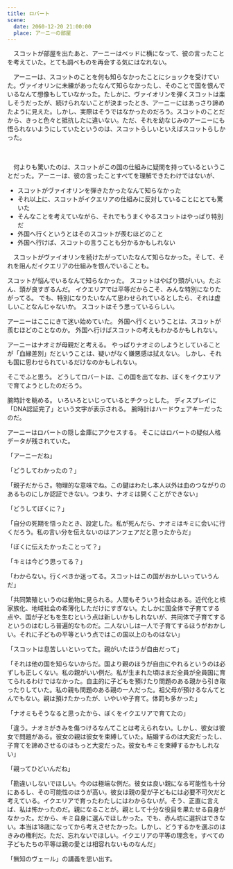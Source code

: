 ```yaml
---
title: ロバート
scene:
  date: 2060-12-20 21:00:00
  place: アーニーの部屋
---
```


　スコットが部屋を出たあと、アーニーはベッドに横になって、彼の言ったことを考えていた。とても調べものを再会する気にはなれない。

　アーニーは、スコットのことを何も知らなかったことにショックを受けていた。ヴァイオリンに未練があったなんて知らなかったし、そのことで国を恨んでいるなんて想像もしていなかった。たしかに、ヴァイオリンを弾くスコットは楽しそうだったが、続けられないことが決まったとき、アーニーにはあっさり諦めたように見えた。しかし、実際はそうではなかったのだろう。スコットのことだから、きっと色々と抵抗したに違いない。ただ、それを幼なじみのアーニーにも悟られないようにしていたというのは、スコットらしいといえばスコットらしかった。

　

　何よりも驚いたのは、スコットがこの国の仕組みに疑問を持っているということだった。アーニーは、彼の言ったことすべてを理解できたわけではないが、

- スコットがヴァイオリンを弾きたかったなんて知らなかった
- それ以上に、スコットがイクエリアの仕組みに反対していることにとても驚いた
- そんなことを考えていながら、それでもうまくやるスコットはやっぱり特別だ
- 外国へ行くというとはそのスコットが羨むほどのこと
- 外国へ行けば、スコットの言うことも分かるかもしれない

　スコットがヴァイオリンを続けたがっていたなんて知らなかった。そして、それを阻んだイクエリアの仕組みを恨んでいることも。

スコットが悩んでいるなんて知らなかった。
スコットはやぱり頭がいい。たぶん、頭が良すぎるんだ。
イクエリアでは平等だからこそ、みんな特別になりたがってる。
でも、特別になりたいなんて思わせられているとしたら、それは虚しいことなんじゃないか。
スコットはそう思っているらしい。

アーニーはここにきて迷い始めていた。
外国へ行くということは、スコットが羨むほどのことなのか。
外国へ行けばスコットの考えもわかるかもしれない。

アーニーはナオミが母親だと考える。
やっぱりナオミのしようとしていることが「血縁差別」だということは、疑いがなく嫌悪感は拭えない。
しかし、それも国に思わせられているだけなのかもしれない。

そこでふと思う。
どうしてロバートは、この国を出てなお、ぼくをイクエリアで育てようとしたのだろう。

腕時計を眺める。
いろいろといじっているとチクっとした。
ディスプレイに「DNA認証完了」という文字が表示される。
腕時計はハードウェアキーだったのだ。

アーニーはロバートの隠し金庫にアクセスする。
そこにはロバートの疑似人格データが残されていた。

「アーニーだね」

「どうしてわかったの？」

「親子だからさ。物理的な意味でね。この鍵はわたし本人以外は血のつながりのあるものにしか認証できない。つまり、ナオミは開くことができない」

「どうしてぼくに？」

「自分の死期を悟ったとき、設定した。私が死んだら、ナオミはキミに会いに行くだろう。私の言い分を伝えないのはアンフェアだと思ったからだ」

「ぼくに伝えたかったことって？」

「キミは今どう思ってる？」

「わからない。行くべきか迷ってる。スコットはこの国がおかしいっていうんだ」

「共同繁殖というのは動物に見られる。人間もそういう社会はある。近代化と核家族化、地域社会の希薄化しただけにすぎない。たしかに国全体で子育てする点や、国が子どもを生むという点は新しいかもしれないが、共同体で子育てするというのはむしろ普遍的なものだ。二人ないしは一人で子育てするほうがおかしい。それに子どもの平等という点ではこの国以上のものはない」

「スコットは息苦しいといってた。親がいたほうが自由だって」

「それは他の国を知らないからだ。国より親のほうが自由にやれるというのは必ずしも正しくない。私の親がいい例だ。私が生まれた頃はまだ全員が全員国に育てられるわけではなかった。自主的に子どもを預けたり問題のある親から引き取ったりしていた。私の親も問題のある親の一人だった。祖父母が預けるなんてとんでもない。親は預けたかったが、いやいや子育て。体罰も多かった」

「ナオミもそうなると思ったから、ぼくをイクエリアで育てたの」

「違う。ナオミがきみを傷つけるなんてことは考えられない。しかし、彼女は彼女で問題がある。彼女の親は彼女を束縛していた。結婚するのは大変だったし、子育てを諦めさせるのはもっと大変だった。彼女もキミを束縛するかもしれない」

「親ってひどいんだね」

「勘違いしないでほしい。今のは極端な例だ。彼女は良い親になる可能性も十分にあるし、その可能性のほうが高い。彼女は親の愛が子どもには必要不可欠だと考えている。イクエリアで育ったわたしにはわからないが。そう、正直に言えば、私は怖かったのだ。親になることが。親として十分な役目を果たせる自身がなかった。だから、キミ自身に選んでほしかった。でも、赤ん坊に選択はできない。本当は18歳になってから考えさせたかった。しかし、どうするかを選ぶのはきみの権利だ。ただ、忘れないでほしい。イクエリアの平等の理念を。すべての子どもたちの平等は親の愛とは相容れないものなんだ」

「無知のヴェール」の講義を思い出す。
